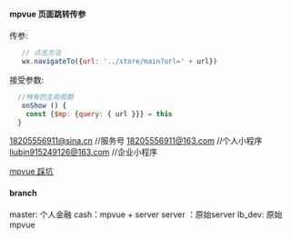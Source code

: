 #### mpvue 页面跳转传参
传参:
```js
   // 点击方法
   wx.navigateTo({url: '../store/main?url=' + url})
```
接受参数:
```js
  //特有的生命周期
   onShow () {
    const {$mp: {query: { url }}} = this
  }
```
18205556911@sina.cn //服务号
18205556911@163.com //个人小程序
liubin915249126@163.com //企业小程序

[mpvue 踩坑](http://www.bslxx.com/m/view.php?aid=1824)

#### branch 
master: 个人金融
cash：mpvue + server
server ：原始server
lb_dev: 原始mpvue